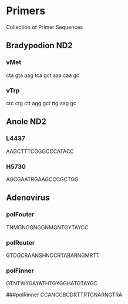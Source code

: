 # Primers
Collection of Primer Sequences


## Bradypodion ND2

### vMet
cta gta aag tca gct aaa caa gc

### vTrp
ctc ctg ctt agg gct ttg aag gc


## Anole ND2

### L4437
AAGCTTTCGGGCCCATACC

### H5730
AGCGAATRGAAGCCCGCTGG

## Adenovirus

### polFouter
TNMGNGGNGGNMGNTGYTAYCC

### polRouter
GTDGCRAANSHNCCRTABARNGMRTT

### polFinner
GTNTWYGAYATHTGYGGHATGTAYGC

###polRinner
CCANCCBCDRTTRTGNARNGTRA
